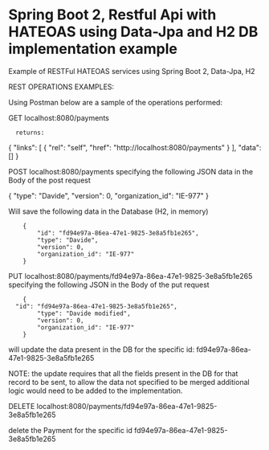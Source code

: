 # Spring Boot 2, Restful Api with HATEOAS using Data-Jpa and H2 DB implementation example

Example of RESTFul HATEOAS services using Spring Boot 2, Data-Jpa, H2

REST OPERATIONS EXAMPLES:

Using Postman below are a sample of the operations performed:

   GET localhost:8080/payments 

      returns:

{
    "links": [
        {
            "rel": "self",
            "href": "http://localhost:8080/payments"
        }
    ],
    "data": []
}


POST  localhost:8080/payments 
 specifying the following JSON data in the Body of the post request

 {
            "type": "Davide",
            "version": 0,
            "organization_id": "IE-977"
        }

Will save the following data in the Database (H2, in memory)

        {
            "id": "fd94e97a-86ea-47e1-9825-3e8a5fb1e265",
            "type": "Davide",
            "version": 0,
            "organization_id": "IE-977"
        }

PUT localhost:8080/payments/fd94e97a-86ea-47e1-9825-3e8a5fb1e265 
  specifying the following JSON in the Body of the put request

        {
	  "id": "fd94e97a-86ea-47e1-9825-3e8a5fb1e265",
            "type": "Davide modified",
            "version": 0,
            "organization_id": "IE-977"
        }

will update the data present in the DB for the specific id: 
					 fd94e97a-86ea-47e1-9825-3e8a5fb1e265

NOTE: the update requires that all the fields present in the DB for that record to be sent, to allow the data not specified to be merged additional logic would need to be added to the implementation.

DELETE localhost:8080/payments/fd94e97a-86ea-47e1-9825-3e8a5fb1e265 

delete the Payment for the specific id fd94e97a-86ea-47e1-9825-3e8a5fb1e265 
